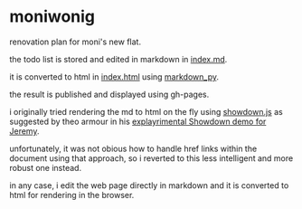 # moniwonig

renovation plan for moni's new flat.

the todo list is stored and edited in markdown in [index.md](index.md).

it is converted to html in [index.html](index.html) using [markdown_py](https://pythonhosted.org/Markdown).

the result is published and displayed using gh-pages.

i originally tried rendering the md to html on the fly
using [showdown.js](https://github.com/showdownjs/showdown) as
suggested by theo armour in
his [explayrimental Showdown demo for Jeremy](https://github.com/theo-armour/explayrimental/tree/gh-pages/tammik/showdown).

unfortunately, it was not obious how to handle href links within the document using that approach, so i reverted to this less intelligent and more robust one instead.

in any case, i edit the web page directly in markdown and it is converted to html for rendering in the browser.
